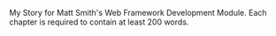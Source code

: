 My Story for Matt Smith's Web Framework Development Module. Each chapter is required to contain at least 200 words.
